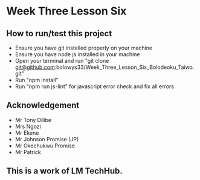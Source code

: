 # Week Three Lesson Six
## How to run/test this project
- Ensure you have git installed properly on your machine
- Ensure you have node js installed in your machine
- Open your terminal and run "git clone git@github.com:bolowys33/Week_Three_Lesson_Six_Bolodeoku_Taiwo.git"
- Run "npm install"
- Run "npm run js-lint" for javascript error check and fix all errors
## Acknowledgement
- Mr Tony Dilibe
- Mrs Ngozi
- Mr Ekene
- Mr Johnson Promise (JP)
- Mr Okechukwu Promise
- Mr Patrick
## This is a work of LM TechHub.